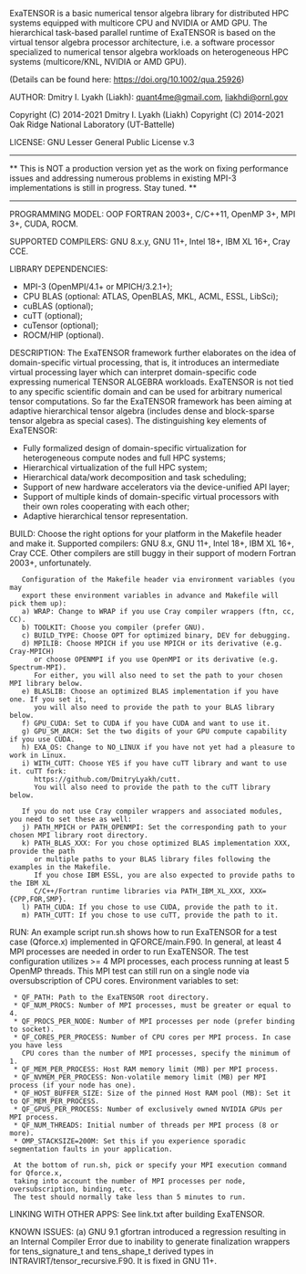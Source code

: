 ExaTENSOR is a basic numerical tensor algebra library for
distributed HPC systems equipped with multicore CPU and NVIDIA or AMD GPU.
The hierarchical task-based parallel runtime of ExaTENSOR
is based on the virtual tensor algebra processor architecture,
i.e. a software processor specialized to numerical tensor algebra
workloads on heterogeneous HPC systems (multicore/KNL, NVIDIA or AMD GPU).

(Details can be found here: https://doi.org/10.1002/qua.25926)

AUTHOR: Dmitry I. Lyakh (Liakh): quant4me@gmail.com, liakhdi@ornl.gov

Copyright (C) 2014-2021 Dmitry I. Lyakh (Liakh)
Copyright (C) 2014-2021 Oak Ridge National Laboratory (UT-Battelle)

LICENSE: GNU Lesser General Public License v.3

___
** This is NOT a production version yet as the work on fixing performance
   issues and addressing numerous problems in existing MPI-3 implementations
   is still in progress. Stay tuned. **
___

PROGRAMMING MODEL: OOP FORTRAN 2003+, C/C++11, OpenMP 3+, MPI 3+, CUDA, ROCM.

SUPPORTED COMPILERS: GNU 8.x.y, GNU 11+, Intel 18+, IBM XL 16+, Cray CCE.

LIBRARY DEPENDENCIES:

 * MPI-3 (OpenMPI/4.1+ or MPICH/3.2.1+);
 * CPU BLAS (optional: ATLAS, OpenBLAS, MKL, ACML, ESSL, LibSci);
 * cuBLAS (optional);
 * cuTT (optional);
 * cuTensor (optional);
 * ROCM/HIP (optional).

DESCRIPTION: The ExaTENSOR framework further elaborates on the idea of
             domain-specific virtual processing, that is, it introduces an
             intermediate virtual processing layer which can interpret
             domain-specific code expressing numerical TENSOR ALGEBRA workloads.
             ExaTENSOR is not tied to any specific scientific domain and
             can be used for arbitrary numerical tensor computations. So far
             the ExaTENSOR framework has been aiming at adaptive hierarchical
             tensor algebra (includes dense and block-sparse tensor algebra
             as special cases). The distinguishing key elements of ExaTENSOR:

 * Fully formalized design of domain-specific virtualization for
   heterogeneous compute nodes and full HPC systems;
 * Hierarchical virtualization of the full HPC system;
 * Hierarchical data/work decomposition and task scheduling;
 * Support of new hardware accelerators via the device-unified API layer;
 * Support of multiple kinds of domain-specific virtual processors
   with their own roles cooperating with each other;
 * Adaptive hierarchical tensor representation.

BUILD: Choose the right options for your platform in the Makefile header and make it.
       Supported compilers: GNU 8.x, GNU 11+, Intel 18+, IBM XL 16+, Cray CCE. Other
       compilers are still buggy in their support of modern Fortran 2003+, unfortunately.

       Configuration of the Makefile header via environment variables (you may
       export these environment variables in advance and Makefile will pick them up):
       a) WRAP: Change to WRAP if you use Cray compiler wrappers (ftn, cc, CC).
       b) TOOLKIT: Choose you compiler (prefer GNU).
       c) BUILD_TYPE: Choose OPT for optimized binary, DEV for debugging.
       d) MPILIB: Choose MPICH if you use MPICH or its derivative (e.g. Cray-MPICH)
          or choose OPENMPI if you use OpenMPI or its derivative (e.g. Spectrum-MPI).
          For either, you will also need to set the path to your chosen MPI library below.
       e) BLASLIB: Choose an optimized BLAS implementation if you have one. If you set it,
          you will also need to provide the path to your BLAS library below.
       f) GPU_CUDA: Set to CUDA if you have CUDA and want to use it.
       g) GPU_SM_ARCH: Set the two digits of your GPU compute capability if you use CUDA.
       h) EXA_OS: Change to NO_LINUX if you have not yet had a pleasure to work in Linux.
       i) WITH_CUTT: Choose YES if you have cuTT library and want to use it. cuTT fork:
          https://github.com/DmitryLyakh/cutt.
          You will also need to provide the path to the cuTT library below.

       If you do not use Cray compiler wrappers and associated modules, you need to set these as well:
       j) PATH_MPICH or PATH_OPENMPI: Set the corresponding path to your chosen MPI library root directory.
       k) PATH_BLAS_XXX: For you chose optimized BLAS implementation XXX, provide the path
          or multiple paths to your BLAS library files following the examples in the Makefile.
          If you chose IBM ESSL, you are also expected to provide paths to the IBM XL
          C/C++/Fortran runtime libraries via PATH_IBM_XL_XXX, XXX={CPP,FOR,SMP}.
       l) PATH_CUDA: If you chose to use CUDA, provide the path to it.
       m) PATH_CUTT: If you chose to use cuTT, provide the path to it.

RUN: An example script run.sh shows how to run ExaTENSOR for a test case (Qforce.x)
     implemented in QFORCE/main.F90. In general, at least 4 MPI processes are needed
     in order to run ExaTENSOR. The test configuration utilizes >= 4 MPI processes,
     each process running at least 5 OpenMP threads. This MPI test can still run on a
     single node via oversubscription of CPU cores. Environment variables to set:

     * QF_PATH: Path to the ExaTENSOR root directory.
     * QF_NUM_PROCS: Number of MPI processes, must be greater or equal to 4.
     * QF_PROCS_PER_NODE: Number of MPI processes per node (prefer binding to socket).
     * QF_CORES_PER_PROCESS: Number of CPU cores per MPI process. In case you have less
       CPU cores than the number of MPI processes, specify the minimum of 1.
     * QF_MEM_PER_PROCESS: Host RAM memory limit (MB) per MPI process.
     * QF_NVMEM_PER_PROCESS: Non-volatile memory limit (MB) per MPI process (if your node has one).
     * QF_HOST_BUFFER_SIZE: Size of the pinned Host RAM pool (MB): Set it to QF_MEM_PER_PROCESS.
     * QF_GPUS_PER_PROCESS: Number of exclusively owned NVIDIA GPUs per MPI process.
     * QF_NUM_THREADS: Initial number of threads per MPI process (8 or more).
     * OMP_STACKSIZE=200M: Set this if you experience sporadic segmentation faults in your application.

     At the bottom of run.sh, pick or specify your MPI execution command for Qforce.x,
     taking into account the number of MPI processes per node, oversubscription, binding, etc.
     The test should normally take less than 5 minutes to run.

LINKING WITH OTHER APPS: See link.txt after building ExaTENSOR.

KNOWN ISSUES:
     (a) GNU 9.1 gfortran introduced a regression resulting in an Internal Compiler Error
         due to inability to generate finalization wrappers for tens_signature_t and
         tens_shape_t derived types in INTRAVIRT/tensor_recursive.F90. It is fixed in GNU 11+.
